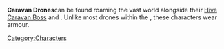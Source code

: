 **Caravan Drones**can be found roaming the vast world alongside their
[Hive Caravan Boss](Hive_Caravan_Boss.md "wikilink") and [](Pack_Beast.md). Unlike most drones within the [](Western_Hive.md), these characters wear armour.

[Category:Characters](Category:Characters "wikilink")